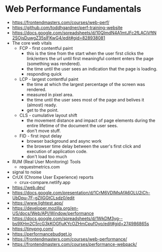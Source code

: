 # Web Performance Fundamentals

* <https://frontendmasters.com/courses/web-perf/>
* <https://github.com/toddhgardner/perf-training-website>
* <https://docs.google.com/spreadsheets/d/10QlmdN4A1mtJFc2fLACjVftN2SOjsDuwgZ35slFKwG4/edit#gid=828938081>
* The core web vitals
  * FCP - first contentful paint
    * this is the time from the start when the user first clicks the link/enters the url until first meaningful content enters the page (something was rendered).
    * the time until the user sees an indication that the page is loading.
    * responding quick
  * LCP - largest contentful paint
    * the time at which the largest percentage of the screen was rendered.
    * measured in pixel area.
    * the time until the user sees most of the page and belives it (almost) ready.
    * get to the point.
  * CLS - cumulative layout shift
    * the movement distance and impact of page elements during the entire lifetime of the document the user sees.
    * don't move stuff.
  * FID - first input delay
    * browser background and async work
    * the browser time delay between the user's first click and execution of application code.
    * don't load too much
* RUM (Real User Monitoring) Tools
  * requestmetrics.com
* signal to noise
* CrUX (Chrome User Experience) reports
  * crux-compare.netlify.app
* <https://web.dev/>
* <https://docs.google.com/presentation/d/1CrM6VDlMsAfA6OLU2iCh-UbDpu-7F-gZlIGGtCLsdz0/edit>
* <https://www.lightest.app/>
* <https://developer.mozilla.org/en-US/docs/Web/API/Window/performance>
* <https://docs.google.com/spreadsheets/d/1WkDM3yg--bs9XHm2C5rcG3kKOGfjuKYcOZHmCpufOyo/edit#gid=274986865s>
* <https://tinypng.com/>
* <https://performancebudget.io>
* <https://frontendmasters.com/courses/web-performance/>
* <https://frontendmasters.com/courses/performance-webpack/>
